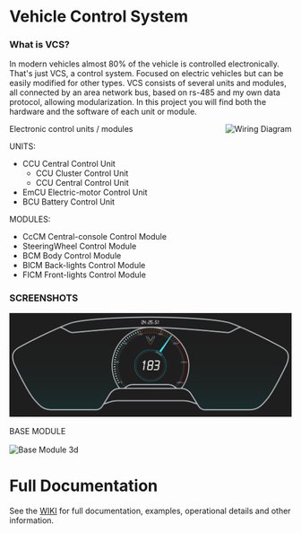# Vehicle Control System

### What is VCS?
In modern vehicles almost 80% of the vehicle is controlled electronically. That's just VCS, a control system. Focused on electric vehicles but can be easily modified for other types.
VCS consists of several units and modules, all connected by an area network bus, based on rs-485 and my own data protocol, allowing modularization.
In this project you will find both the hardware and the software of each unit or module.

<img src="https://github.com/KarlVaello/VCS/blob/master/Documentation/WiringDiagram.png"
 alt="Wiring Diagram" title="Wiring Diagram" align="right" />
 Electronic control units / modules
 
UNITS:
- CCU Central Control Unit
	- CCU Cluster Control Unit
	- CCU Central Control Unit
- EmCU Electric-motor Control Unit
- BCU Battery Control Unit

MODULES:
- CcCM Central-console Control Module
- SteeringWheel Control Module
- BCM Body Control Module
- BlCM Back-lights Control Module
- FlCM Front-lights Control Module



### SCREENSHOTS

![Alt text](/Screenshots/cluster.PNG?raw=true "Wiring Diagram")



BASE MODULE

<img src="https://github.com/KarlVaello/VCS/blob/master/modules/Documents/ScreenShots/BaseModule_3d.PNG"
 alt="Base Module 3d" title="Base Module 3d"  align="center" />
 
# Full Documentation

See the [WIKI](https://github.com/KarlVaello/VCS/wiki) for full documentation, examples, operational details and other information.

